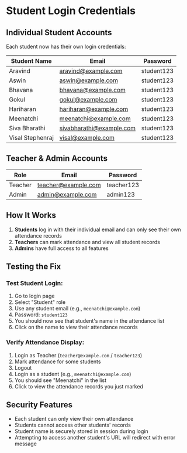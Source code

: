 # Student Login Credentials

## Individual Student Accounts

Each student now has their own login credentials:

| Student Name | Email | Password |
|--------------|-------|----------|
| Aravind | aravind@example.com | student123 |
| Aswin | aswin@example.com | student123 |
| Bhavana | bhavana@example.com | student123 |
| Gokul | gokul@example.com | student123 |
| Hariharan | hariharan@example.com | student123 |
| Meenatchi | meenatchi@example.com | student123 |
| Siva Bharathi | sivabharathi@example.com | student123 |
| Visal Stephenraj | visal@example.com | student123 |

## Teacher & Admin Accounts

| Role | Email | Password |
|------|-------|----------|
| Teacher | teacher@example.com | teacher123 |
| Admin | admin@example.com | admin123 |

## How It Works

1. **Students** log in with their individual email and can only see their own attendance records
2. **Teachers** can mark attendance and view all student records
3. **Admins** have full access to all features

## Testing the Fix

### Test Student Login:
1. Go to login page
2. Select "Student" role
3. Use any student email (e.g., `meenatchi@example.com`)
4. Password: `student123`
5. You should now see that student's name in the attendance list
6. Click on the name to view their attendance records

### Verify Attendance Display:
1. Login as Teacher (`teacher@example.com` / `teacher123`)
2. Mark attendance for some students
3. Logout
4. Login as a student (e.g., `meenatchi@example.com`)
5. You should see "Meenatchi" in the list
6. Click to view the attendance records you just marked

## Security Features

- Each student can only view their own attendance
- Students cannot access other students' records
- Student name is securely stored in session during login
- Attempting to access another student's URL will redirect with error message
